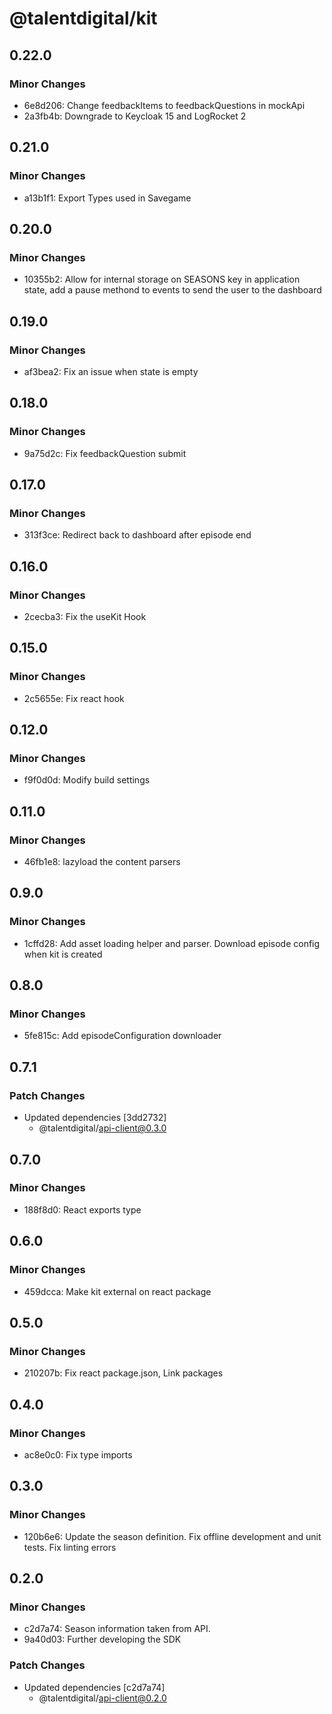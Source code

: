 # @talentdigital/kit

## 0.22.0

### Minor Changes

- 6e8d206: Change feedbackItems to feedbackQuestions in mockApi
- 2a3fb4b: Downgrade to Keycloak 15 and LogRocket 2

## 0.21.0

### Minor Changes

- a13b1f1: Export Types used in Savegame

## 0.20.0

### Minor Changes

- 10355b2: Allow for internal storage on SEASONS key in application state, add a pause methond to events to send the user to the dashboard

## 0.19.0

### Minor Changes

- af3bea2: Fix an issue when state is empty

## 0.18.0

### Minor Changes

- 9a75d2c: Fix feedbackQuestion submit

## 0.17.0

### Minor Changes

- 313f3ce: Redirect back to dashboard after episode end

## 0.16.0

### Minor Changes

- 2cecba3: Fix the useKit Hook

## 0.15.0

### Minor Changes

- 2c5655e: Fix react hook

## 0.12.0

### Minor Changes

- f9f0d0d: Modify build settings

## 0.11.0

### Minor Changes

- 46fb1e8: lazyload the content parsers

## 0.9.0

### Minor Changes

- 1cffd28: Add asset loading helper and parser. Download episode config when kit is created

## 0.8.0

### Minor Changes

- 5fe815c: Add episodeConfiguration downloader

## 0.7.1

### Patch Changes

- Updated dependencies [3dd2732]
  - @talentdigital/api-client@0.3.0

## 0.7.0

### Minor Changes

- 188f8d0: React exports type

## 0.6.0

### Minor Changes

- 459dcca: Make kit external on react package

## 0.5.0

### Minor Changes

- 210207b: Fix react package.json, Link packages

## 0.4.0

### Minor Changes

- ac8e0c0: Fix type imports

## 0.3.0

### Minor Changes

- 120b6e6: Update the season definition.
  Fix offline development and unit tests.
  Fix linting errors

## 0.2.0

### Minor Changes

- c2d7a74: Season information taken from API.
- 9a40d03: Further developing the SDK

### Patch Changes

- Updated dependencies [c2d7a74]
  - @talentdigital/api-client@0.2.0
